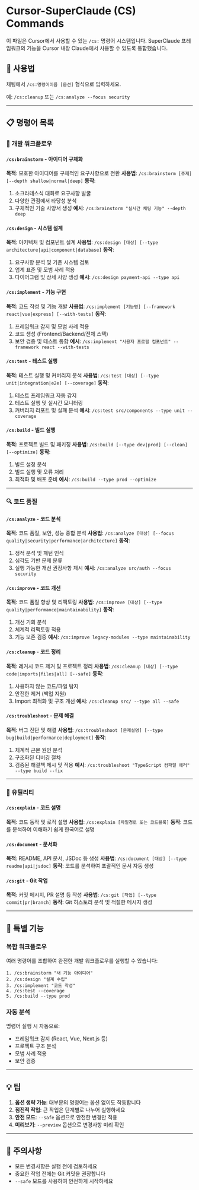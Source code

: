 # Cursor-SuperClaude (CS) Commands

이 파일은 Cursor에서 사용할 수 있는 `/cs:` 명령어 시스템입니다.
SuperClaude 프레임워크의 기능을 Cursor 내장 Claude에서 사용할 수 있도록 통합했습니다.

## 🎯 사용법

채팅에서 `/cs:명령어이름 [옵션]` 형식으로 입력하세요.

예: `/cs:cleanup` 또는 `/cs:analyze --focus security`

---

## 📋 명령어 목록

### 🔧 개발 워크플로우

#### `/cs:brainstorm` - 아이디어 구체화
**목적**: 모호한 아이디어를 구체적인 요구사항으로 전환
**사용법**: `/cs:brainstorm [주제] [--depth shallow|normal|deep]`
**동작**:
1. 소크라테스식 대화로 요구사항 발굴
2. 다양한 관점에서 타당성 분석
3. 구체적인 기술 사양서 생성
**예시**: `/cs:brainstorm "실시간 채팅 기능" --depth deep`

#### `/cs:design` - 시스템 설계
**목적**: 아키텍처 및 컴포넌트 설계
**사용법**: `/cs:design [대상] [--type architecture|api|component|database]`
**동작**:
1. 요구사항 분석 및 기존 시스템 검토
2. 업계 표준 및 모범 사례 적용
3. 다이어그램 및 상세 사양 생성
**예시**: `/cs:design payment-api --type api`

#### `/cs:implement` - 기능 구현
**목적**: 코드 작성 및 기능 개발
**사용법**: `/cs:implement [기능명] [--framework react|vue|express] [--with-tests]`
**동작**:
1. 프레임워크 감지 및 모범 사례 적용
2. 코드 생성 (Frontend/Backend/전체 스택)
3. 보안 검증 및 테스트 통합
**예시**: `/cs:implement "사용자 프로필 컴포넌트" --framework react --with-tests`

#### `/cs:test` - 테스트 실행
**목적**: 테스트 실행 및 커버리지 분석
**사용법**: `/cs:test [대상] [--type unit|integration|e2e] [--coverage]`
**동작**:
1. 테스트 프레임워크 자동 감지
2. 테스트 실행 및 실시간 모니터링
3. 커버리지 리포트 및 실패 분석
**예시**: `/cs:test src/components --type unit --coverage`

#### `/cs:build` - 빌드 실행
**목적**: 프로젝트 빌드 및 패키징
**사용법**: `/cs:build [--type dev|prod] [--clean] [--optimize]`
**동작**:
1. 빌드 설정 분석
2. 빌드 실행 및 오류 처리
3. 최적화 및 배포 준비
**예시**: `/cs:build --type prod --optimize`

---

### 🔍 코드 품질

#### `/cs:analyze` - 코드 분석
**목적**: 코드 품질, 보안, 성능 종합 분석
**사용법**: `/cs:analyze [대상] [--focus quality|security|performance|architecture]`
**동작**:
1. 정적 분석 및 패턴 인식
2. 심각도 기반 문제 분류
3. 실행 가능한 개선 권장사항 제시
**예시**: `/cs:analyze src/auth --focus security`

#### `/cs:improve` - 코드 개선
**목적**: 코드 품질 향상 및 리팩토링
**사용법**: `/cs:improve [대상] [--type quality|performance|maintainability]`
**동작**:
1. 개선 기회 분석
2. 체계적 리팩토링 적용
3. 기능 보존 검증
**예시**: `/cs:improve legacy-modules --type maintainability`

#### `/cs:cleanup` - 코드 정리
**목적**: 레거시 코드 제거 및 프로젝트 정리
**사용법**: `/cs:cleanup [대상] [--type code|imports|files|all] [--safe]`
**동작**:
1. 사용하지 않는 코드/파일 탐지
2. 안전한 제거 (백업 지원)
3. Import 최적화 및 구조 개선
**예시**: `/cs:cleanup src/ --type all --safe`

#### `/cs:troubleshoot` - 문제 해결
**목적**: 버그 진단 및 해결
**사용법**: `/cs:troubleshoot [문제설명] [--type bug|build|performance|deployment]`
**동작**:
1. 체계적 근본 원인 분석
2. 구조화된 디버깅 절차
3. 검증된 해결책 제시 및 적용
**예시**: `/cs:troubleshoot "TypeScript 컴파일 에러" --type build --fix`

---

### 📝 유틸리티

#### `/cs:explain` - 코드 설명
**목적**: 코드 동작 및 로직 설명
**사용법**: `/cs:explain [파일경로 또는 코드블록]`
**동작**: 코드를 분석하여 이해하기 쉽게 한국어로 설명

#### `/cs:document` - 문서화
**목적**: README, API 문서, JSDoc 등 생성
**사용법**: `/cs:document [대상] [--type readme|api|jsdoc]`
**동작**: 코드를 분석하여 포괄적인 문서 자동 생성

#### `/cs:git` - Git 작업
**목적**: 커밋 메시지, PR 설명 등 작성
**사용법**: `/cs:git [작업] [--type commit|pr|branch]`
**동작**: Git 히스토리 분석 및 적절한 메시지 생성

---

## 🎨 특별 기능

### 복합 워크플로우

여러 명령어를 조합하여 완전한 개발 워크플로우를 실행할 수 있습니다:

```
1. /cs:brainstorm "새 기능 아이디어"
2. /cs:design "설계 수립"
3. /cs:implement "코드 작성"
4. /cs:test --coverage
5. /cs:build --type prod
```

### 자동 분석

명령어 실행 시 자동으로:
- 프레임워크 감지 (React, Vue, Next.js 등)
- 프로젝트 구조 분석
- 모범 사례 적용
- 보안 검증

---

## 💡 팁

1. **옵션 생략 가능**: 대부분의 명령어는 옵션 없이도 작동합니다
2. **점진적 작업**: 큰 작업은 단계별로 나누어 실행하세요
3. **안전 모드**: `--safe` 옵션으로 안전한 변경만 적용
4. **미리보기**: `--preview` 옵션으로 변경사항 미리 확인

---

## 🚨 주의사항

- 모든 변경사항은 실행 전에 검토하세요
- 중요한 작업 전에는 Git 커밋을 권장합니다
- `--safe` 모드를 사용하여 안전하게 시작하세요
